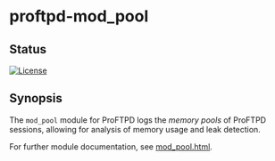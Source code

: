 proftpd-mod_pool
=================

Status
------
[![License](https://img.shields.io/badge/license-GPL-brightgreen.svg)](https://img.shields.io/badge/license-GPL-brightgreen.svg)

Synopsis
--------
The `mod_pool` module for ProFTPD logs the <em>memory pools</em> of ProFTPD
sessions, allowing for analysis of memory usage and leak detection.

For further module documentation, see [mod_pool.html](https://htmlpreview.github.io/?https://github.com/Castaglia/proftpd-mod_pool/blob/master/mod_pool.html).
